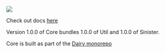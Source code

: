 <a href="https://repo.dairy.foundation/#/releases/dev/frozenmilk/dairy/Core" target="_blank">
<img src="https://repo.dairy.foundation/api/badge/latest/releases/dev/frozenmilk/dairy/Core?color=40c14a&name=Core" />
</a>

Check out docs [here](https://docs.dairy.foundation/Core/overview)

Version 1.0.0 of Core bundles 1.0.0 of Util and 1.0.0 of Sinister.

Core is built as part of the [Dairy
monorepo](https://github.com/Dairy-Foundation/Dairy)
